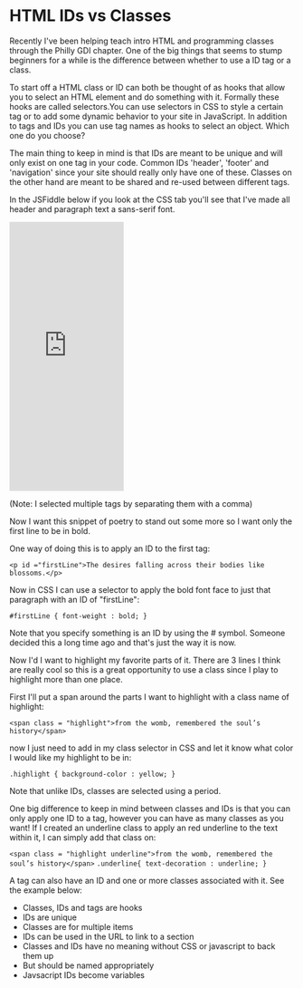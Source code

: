 # HTML IDs vs Classes #

Recently I've been helping teach intro HTML and programming classes through the Philly GDI chapter. One of the big things that seems to stump beginners for a while is the difference between whether to use a ID tag or a class.

To start off a HTML class or ID  can both be thought of as hooks that allow you to select an HTML element and do something with it. Formally these hooks are called selectors.You can use selectors in CSS to style a certain tag or to add some dynamic behavior to your site in JavaScript. In addition to tags and IDs you can use tag names as hooks to select an object. Which one do you choose?

The main thing to keep in mind is that IDs are meant to be unique and will only exist on one tag in your code. Common IDs 'header', 'footer' and 'navigation' since your site should really only have one of these. Classes on the other hand are meant to be shared and re-used between different tags.

In the JSFiddle below if you look at the CSS tab you'll see that I've made all header and paragraph text a sans-serif font.

<iframe width="40%" height="475" src="http://jsfiddle.net/ddefreitas/uq08xehj/4/embedded/result,html,css,js" allowfullscreen="allowfullscreen" frameborder="0"></iframe>

(Note: I selected multiple tags by separating them with a comma)

Now I want this snippet of poetry to stand out some more so I want only the first line to be in bold.

One way of doing this is to apply an ID to the first tag:

`<p id ="firstLine">The desires falling across their bodies like blossoms.</p>`

Now in CSS I can use a selector to apply the bold font face to just that paragraph with an ID of "firstLine":

`#firstLine { font-weight : bold; } `

Note that you specify something is an ID by using the # symbol. Someone decided this a long time ago and that's just the way it is now.

Now I'd I want to highlight my favorite parts of it. There are 3 lines I think are really cool so this is a great opportunity to use a class since I play to highlight more than one place.

First I'll put a span around the parts I want to highlight with a class name of highlight:

`<span class = "highlight">from the womb, remembered the soul’s history</span>`

now I just need to add in my class selector in CSS and let it know what color I would like my highlight to be in:

`.highlight { background-color : yellow; } `

Note that unlike IDs, classes are selected using a period.

One big difference to keep in mind between classes and IDs is that you can only apply one ID to a tag, however you can have as many classes as you want! If I created an underline class to apply an red underline to the text within it, I can simply add that class on:

`<span class = "highlight underline">from the womb, remembered the soul’s history</span>`
`.underline{ text-decoration : underline; } ` 

A tag can also have an ID and one or more classes associated with it. See the example below:

- Classes, IDs and tags are hooks
- IDs are unique
- Classes are for multiple items
- IDs can be used in the URL to link to a section
- Classes and IDs have no meaning without CSS or javascript to back them up
- But should be named appropriately
- Javsacript IDs become variables
